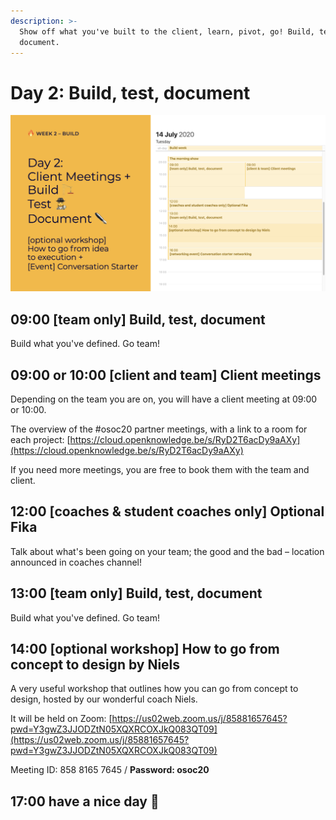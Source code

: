 ```yaml
---
description: >-
  Show off what you've built to the client, learn, pivot, go! Build, test and
  document.
---
```


# Day 2: Build, test, document

![](../../.gitbook/assets/screenshot-2020-07-14-at-09.45.13%20%281%29.png)

## 09:00 \[team only\] Build, test, document

Build what you've defined. Go team!

## **09:00 or 10:00** \[client and team\] Client meetings

Depending on the team you are on, you will have a client meeting at 09:00 or 10:00.

The overview of the \#osoc20 partner meetings, with a link to a room for each project: [https://cloud.openknowledge.be/s/RyD2T6acDy9aAXy](https://cloud.openknowledge.be/s/RyD2T6acDy9aAXy)

If you need more meetings, you are free to book them with the team and client.

## 12:00 \[coaches & student coaches only\] Optional Fika

Talk about what's been going on your team; the good and the bad – location announced in coaches channel!

## 13:00 \[team only\] Build, test, document

Build what you've defined. Go team!

## 14:00 \[optional workshop\] How to go from concept to design by Niels

A very useful workshop that outlines how you can go from concept to design, hosted by our wonderful coach Niels.

It will be held on Zoom: [https://us02web.zoom.us/j/85881657645?pwd=Y3gwZ3JJODZtN05XQXRCOXJkQ083QT09](https://us02web.zoom.us/j/85881657645?pwd=Y3gwZ3JJODZtN05XQXRCOXJkQ083QT09)

Meeting ID: 858 8165 7645 / **Password: osoc20**

## 17:00 have a nice day 🥳

